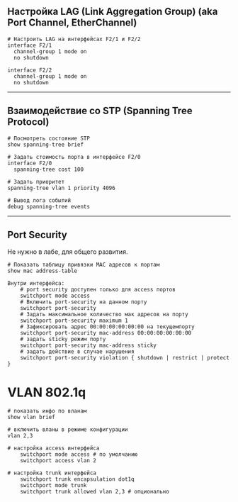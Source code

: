
## Настройка LAG (Link Aggregation Group) (aka Port Channel, EtherChannel) 

```shell
# Настроить LAG на интерфейсах F2/1 и F2/2
interface F2/1
  channel-group 1 mode on
  no shutdown

interface F2/2
  channel-group 1 mode on
  no shutdown
```

---

## Взаимодействие со STP (Spanning Tree Protocol)

```shell
# Посмотреть состояние STP
show spanning-tree brief

# Задать стоимость порта в интерфейсе F2/0
interface F2/0
  spanning-tree cost 100

# Задать приоритет
spanning-tree vlan 1 priority 4096

# Вывод лога событий
debug spanning-tree events
```
---

## Port Security
Не нужно в лабе, для общего развития.
```shell
# Показать таблицу привязки MAC адресов к портам
show mac address-table

Внутри интерфейса:
    # port security доступен только для access портов
    switchport mode access
    # Включить port-security на данном порту
    switchport port-security
    # Задать максимальное количество мак адресов на порту
    switchport port-security maximum 1
    # Зафиксировать адрес 00:00:00:00:00:00 на текущемпорту
    switchport port-security mac-address 00:00:00:00:00:00
    # задать sticky режим порту
    switchport port-security mac-address sticky 
    # задать действие в случае нарушения
    switchport port-security violation { shutdown | restrict | protect }
```

# VLAN 802.1q
```shell
# показать инфо по вланам
show vlan brief

# включить вланы в режиме конфигурации
vlan 2,3

# настройка access интерфейса
    switchport mode access # по умолчанию
    switchport access vlan 2

# настройка trunk интерфейса
    switchport trunk encapsulation dot1q
    switchport mode trunk
    switchport trunk allowed vlan 2,3 # опционально
```
